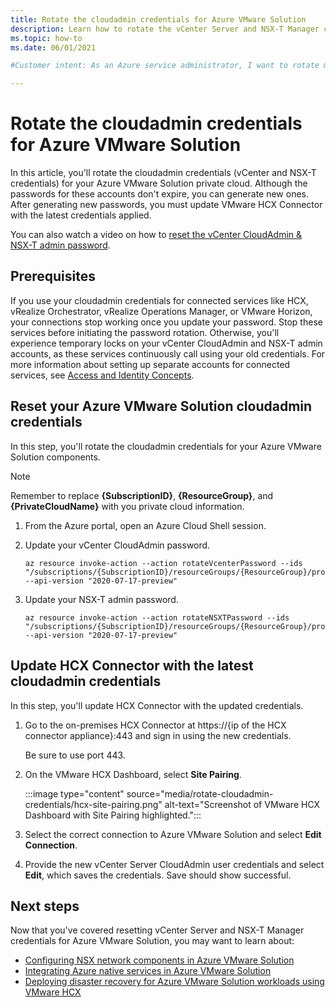 ```yaml
---
title: Rotate the cloudadmin credentials for Azure VMware Solution
description: Learn how to rotate the vCenter Server and NSX-T Manager credentials for your Azure VMware Solution private cloud. 
ms.topic: how-to
ms.date: 06/01/2021

#Customer intent: As an Azure service administrator, I want to rotate my cloudadmin credentials so that the HCX Connector has the latest vCenter CloudAdmin and NSX-T admin credentials.

---
```


# Rotate the cloudadmin credentials for Azure VMware Solution

In this article, you'll rotate the cloudadmin credentials (vCenter and NSX-T credentials) for your Azure VMware Solution private cloud.  Although the passwords for these accounts don't expire, you can generate new ones. After generating new passwords, you must update VMware HCX Connector with the latest credentials applied.

You can also watch a video on how to [reset the vCenter CloudAdmin & NSX-T admin password](https://youtu.be/cK1qY3knj88). 

## Prerequisites

If you use your cloudadmin credentials for connected services like HCX, vRealize Orchestrator, vRealize Operations Manager, or VMware Horizon, your connections stop working once you update your password.  Stop these services before initiating the password rotation. Otherwise, you'll experience temporary locks on your vCenter CloudAdmin and NSX-T admin accounts, as these services continuously call using your old credentials.  For more information about setting up separate accounts for connected services, see [Access and Identity Concepts](./concepts-identity.md).

## Reset your Azure VMware Solution cloudadmin credentials

In this step, you'll rotate the cloudadmin credentials for your Azure VMware Solution components. 

>[!NOTE]
>Remember to replace **{SubscriptionID}**, **{ResourceGroup}**, and **{PrivateCloudName}** with you private cloud information.

1. From the Azure portal, open an Azure Cloud Shell session.

2. Update your vCenter CloudAdmin password.  

   ```azurecli-interactive
   az resource invoke-action --action rotateVcenterPassword --ids "/subscriptions/{SubscriptionID}/resourceGroups/{ResourceGroup}/providers/Microsoft.AVS/privateClouds/{PrivateCloudName}" --api-version "2020-07-17-preview"
   ```
          
3. Update your NSX-T admin password. 

   ```azurecli-interactive
   az resource invoke-action --action rotateNSXTPassword --ids "/subscriptions/{SubscriptionID}/resourceGroups/{ResourceGroup}/providers/Microsoft.AVS/privateClouds/{PrivateCloudName}" --api-version "2020-07-17-preview"
   ```

## Update HCX Connector with the latest cloudadmin credentials

In this step, you'll update HCX Connector with the updated credentials.

1. Go to the on-premises HCX Connector at https://{ip of the HCX connector appliance}:443 and sign in using the new credentials.

   Be sure to use port 443. 

2. On the VMware HCX Dashboard, select **Site Pairing**.
    
   :::image type="content" source="media/rotate-cloudadmin-credentials/hcx-site-pairing.png" alt-text="Screenshot of VMware HCX Dashboard with Site Pairing highlighted.":::
 
3. Select the correct connection to Azure VMware Solution and select **Edit Connection**.
 
4. Provide the new vCenter Server CloudAdmin user credentials and select **Edit**, which saves the credentials. Save should show successful.

## Next steps

Now that you've covered resetting vCenter Server and NSX-T Manager credentials for Azure VMware Solution, you may want to learn about:

- [Configuring NSX network components in Azure VMware Solution](configure-nsx-network-components-azure-portal.md)
- [Integrating Azure native services in Azure VMware Solution](integrate-azure-native-services.md)
- [Deploying disaster recovery for Azure VMware Solution workloads using VMware HCX](deploy-disaster-recovery-using-vmware-hcx.md)
